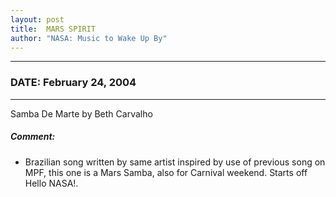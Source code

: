 ```yaml
---
layout: post
title:  MARS SPIRIT
author: "NASA: Music to Wake Up By"
---
```


----
### DATE: February 24, 2004
----
Samba De Marte by Beth Carvalho

##### Comment:
* Brazilian song written by same artist inspired by use of previous song on MPF, this one is a Mars Samba, also for Carnival weekend. Starts off Hello NASA!.
